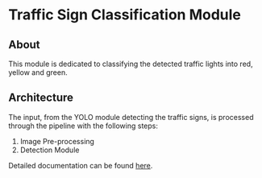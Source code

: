 # Traffic Sign Classification Module

## About
This module is dedicated to classifying the detected traffic lights into red, yellow and green.

## Architecture
The input, from the YOLO module detecting the traffic signs, is processed through the pipeline with the following steps:
1. Image Pre-processing
2. Detection Module

Detailed documentation can be found <a href="./../../doc/Traffic Sign Subsystem.md">here</a>.
